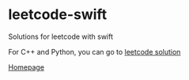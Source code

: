 # leetcode-swift
Solutions for leetcode with swift

For C++ and Python, you can go to [leetcode solution](https://github.com/ChenYangyao/project-leetcode-solution)

[Homepage](http://www.tsihyoung.com)
